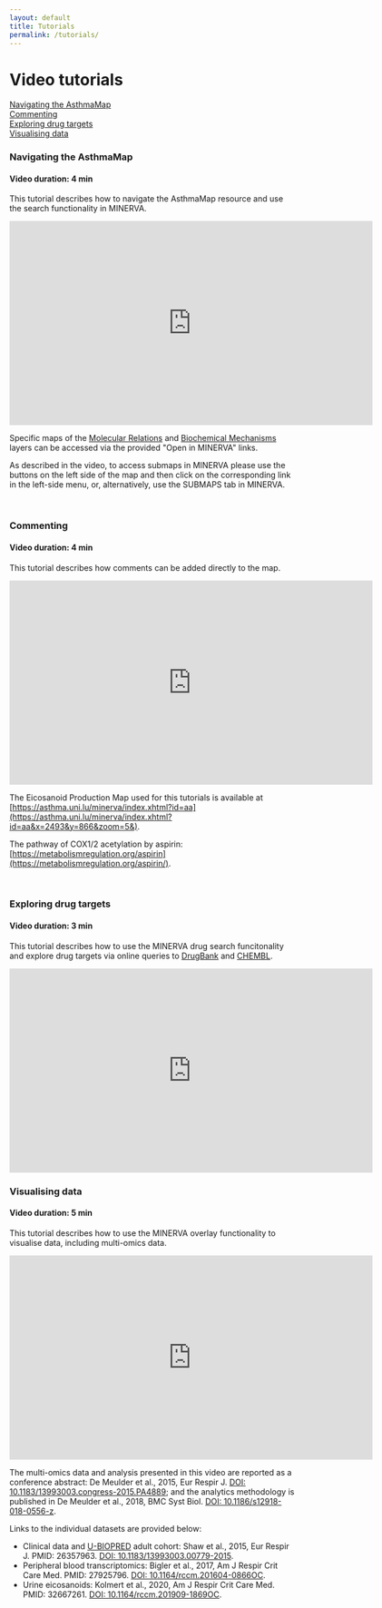 ```yaml
---
layout: default
title: Tutorials
permalink: /tutorials/
---
```


# Video tutorials

[Navigating the AsthmaMap](#navigating-the-asthmamap)  
[Commenting](#commenting)  
[Exploring drug targets](#exploring-drug-targets)  
[Visualising data](#visualising-data)  


### Navigating the AsthmaMap

#### Video duration: 4 min

This tutorial describes how to navigate the AsthmaMap resource and use the search functionality in MINERVA.

<iframe width="640" height="360"
src="https://www.youtube.com/embed/ramsvnlUBWk?rel=0&amp;modestbranding=0" frameborder="0" allowfullscreen>
</iframe>

Specific maps of the [Molecular Relations](/mr) and [Biochemical Mechanisms](/bm) layers can be accessed via the provided "Open in MINERVA" links.

As described in the video, to access submaps in MINERVA please use the buttons on the left side of the map and then click on the corresponding link in the left-side menu, or, alternatively, use the SUBMAPS tab in MINERVA.

<br />

### Commenting

#### Video duration: 4 min

This tutorial describes how comments can be added directly to the map.  

<iframe width="640" height="360"
src="https://www.youtube.com/embed/vGUIpGBObt8?rel=0&amp;modestbranding=0" frameborder="0" allowfullscreen>
</iframe>

The Eicosanoid Production Map used for this tutorials is available at [https://asthma.uni.lu/minerva/index.xhtml?id=aa](https://asthma.uni.lu/minerva/index.xhtml?id=aa&x=2493&y=866&zoom=5&).  

The pathway of COX1/2 acetylation by aspirin: [https://metabolismregulation.org/aspirin](https://metabolismregulation.org/aspirin/).

<br />

### Exploring drug targets

#### Video duration: 3 min

This tutorial describes how to use the MINERVA drug search funcitonality and explore drug targets via online queries to [DrugBank](https://www.drugbank.ca) and [CHEMBL](https://www.ebi.ac.uk/chembl).  

<iframe width="640" height="360"
src="https://www.youtube.com/embed/J70ppBO46OI?rel=0&amp;modestbranding=0" frameborder="0" allowfullscreen>
</iframe>

<br />

### Visualising data

#### Video duration: 5 min

This tutorial describes how to use the MINERVA overlay functionality to visualise data, including multi-omics data.   

<iframe width="640" height="360"
src="https://www.youtube.com/embed/mbPrYlKSY5M?rel=0&amp;modestbranding=0" frameborder="0" allowfullscreen>
</iframe>


The multi-omics data and analysis presented in this video are reported as a conference abstract: De Meulder et al., 2015, Eur Respir J. [DOI: 10.1183/13993003.congress-2015.PA4889](https://doi.org/10.1183/13993003.congress-2015.PA4889); and the analytics methodology is published in De Meulder et al., 2018, BMC Syst Biol. [DOI: 10.1186/s12918-018-0556-z](https://doi.org/10.1186/s12918-018-0556-z).  

Links to the individual datasets are provided below:  

- Clinical data and [U-BIOPRED](https://www.europeanlung.org/en/projects-and-research/projects/u-biopred/home) adult cohort: Shaw et al., 2015, Eur Respir J. PMID: 26357963. [DOI: 10.1183/13993003.00779-2015](https://doi.org/10.1183/13993003.00779-2015).  
- Peripheral blood transcriptomics: Bigler et al., 2017, Am J Respir Crit Care Med. PMID: 27925796. [DOI: 10.1164/rccm.201604-0866OC](https://doi.org/10.1164/rccm.201604-0866oc).  
- Urine eicosanoids: Kolmert et al., 2020, Am J Respir Crit Care Med. PMID: 32667261. [DOI: 10.1164/rccm.201909-1869OC](https://doi.org/10.1164/rccm.201909-1869OC).   
